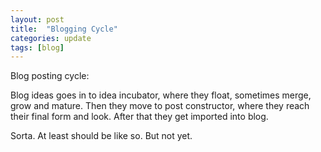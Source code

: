```yaml
---
layout: post
title:  "Blogging Cycle"
categories: update
tags: [blog]
---
```

Blog posting cycle:

Blog ideas goes in to idea incubator, where they float, sometimes merge, grow and mature.
Then they move to post constructor, where they reach their final form and look.
After that they get imported into blog.

Sorta. At least should be like so. But not yet.

